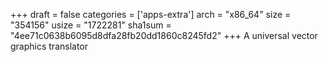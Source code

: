 +++
draft = false
categories = ['apps-extra']
arch = "x86_64"
size = "354156"
usize = "1722281"
sha1sum = "4ee71c0638b6095d8dfa28fb20dd1860c8245fd2"
+++
A universal vector graphics translator